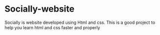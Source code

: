 # Socially-website
Socially is website developed using Html and css. This is a good project to help you learn html and css faster and properly
